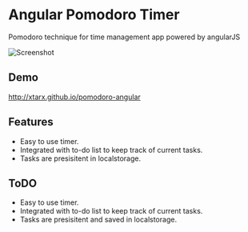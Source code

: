 # Angular Pomodoro Timer

Pomodoro technique for time management app powered by angularJS

![Screenshot](http://i.imgur.com/nI0pYn4.png)

## Demo
http://xtarx.github.io/pomodoro-angular

## Features
- Easy to use timer.
- Integrated with to-do list to keep track of current tasks.
- Tasks are presisitent in localstorage.

## ToDO
- Easy to use timer.
- Integrated with to-do list to keep track of current tasks.
- Tasks are presisitent and saved in localstorage.
